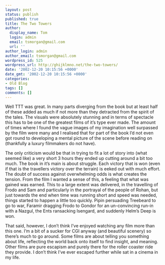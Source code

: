 ```yaml
---
layout: post
status: publish
published: true
title: The Two Towers
author:
  display_name: Tom
  login: admin
  email: tsmorgan@gmail.com
  url: ''
author_login: admin
author_email: tsmorgan@gmail.com
wordpress_id: 525
wordpress_url: http://ghijklmno.net/the-two-towers/
date: '2002-12-20 10:15:56 +0000'
date_gmt: '2002-12-20 10:15:56 +0000'
categories:
- Old Blog
tags: []
comments: []
---
```

<p>Well TTT was great. In many parts diverging from the book but at least half of these added as much if not more than they detracted from the spirit of the tales. The visuals were absolutely stunning and in terms of spectacle this has to be one of the greatest films of it&#8217;s type ever made. The amount of times where I found the vague images of my imagination well surpassed by the film were many and I realised that for part of the book I&#8217;d not even got round to developing a mental picture of the scene before reading on (thankfully a luxury filmmakers do not have).</p>

<p>The only criticism would be that in trying to fit a lot of story into (what seemed like) a very short 3 hours they ended up cutting around a bit too much. The book in it&#8217;s main is about struggle. Each victory that is won (even if that is the travellers victory over the terrain) is eeked out with much effort. The doubt of success against overwhelming odds is what creates the tension. From the film I wanted a sense of this,  a feeling that what was gained was earned. This to a large extent was delivered, in the travelling of Frodo and Sam and particularly in the portrayal of the people of Rohan, but just towards the end when time was running short and speed was needed, things started to happen a little too quickly. Pipin persuading Treebeard to go to war, Faramir dragging Frodo to Gondor for an un-convincing run-in with a Nazgul, the Ents ransacking Isengard, and suddenly Helm&#8217;s Deep is won.</p>

<p>That said, however, I don&#8217;t think I&#8217;ve enjoyed watching any film more than this one. I&#8217;m a bit of a sucker for CGI anyway (and beautiful scenery) so there&#8217;s much to go around. Some films are about telling you something about life, reflecting the world back onto itself to find insight, and meaning. Other films are pure escapism and purely there for the roller coaster ride they provide. I don&#8217;t think I&#8217;ve ever escaped further while sat in a cinema in my life.</p>

